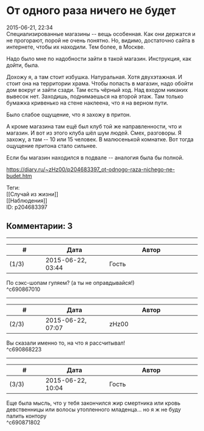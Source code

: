 От одного раза ничего не будет
==============================

  
2015-06-21, 22:34  
 Специализированные магазины -- вещь особенная. Как они держатся и не прогорают, порой не очень понятно. Но, видимо, достаточно сайта в интернете, чтобы их находили. Тем более, в Москве.   
   
 Надо было мне по надобности зайти в такой магазин. Инструкция, как дойти, была.   
   
 Дохожу я, а там стоит избушка. Натуральная. Хотя двухэтажная. И стоит она на территории храма. Чтобы попасть в магазин, надо обойти дом вокруг и зайти сзади. Там есть чёрный ход. Над входом никаких вывесок нет. Заходишь, поднимаешься на второй этаж. Там только бумажка кривенько на стене наклеена, что я на верном пути.   
   
 Было слабое ощущение, что я захожу в притон.   
   
 А кроме магазина там ещё был клуб той же направленности, что и магазин. И вот из этого клуба шёл шум людей. Смех, разговоры. Я захожу, а там -- 10 или 15 человек. В малюсенькой комнатке. Вот тогда ощущение притона стало сильнее.   
   
 Если бы магазин находился в подвале -- аналогия была бы полной.   
  
<https://diary.ru/~zHz00/p204683397_ot-odnogo-raza-nichego-ne-budet.htm>  
  
Теги:  
[[Случай из жизни]]  
[[Наблюдения]]  
ID: p204683397  


Комментарии: 3
--------------

  


---



|         #         |              Дата              |                     Автор                     |           ID           |
| --- | --- | --- | --- |
| (1/3) | 2015-06-22, 03:44 | Гость | c690867010 |

  
 По сэкс-шопам гуляем? (а ты не оправдывайся!)   
 ^c690867010

---



|         #         |              Дата              |                     Автор                     |           ID           |
| --- | --- | --- | --- |
| (2/3) | 2015-06-22, 07:07 | zHz00 | c690868223 |

  
 Вы сказали именно то, на что я рассчитывал!   
 ^c690868223

---



|         #         |              Дата              |                     Автор                     |           ID           |
| --- | --- | --- | --- |
| (3/3) | 2015-06-22, 10:04 | Гость | c690871802 |

  
 Еще была мысль, что у тебя закончился жир смертника или кровь девственницы или волосы утопленного младенца... но я ж не буду палить контору   
 ^c690871802